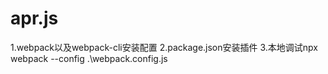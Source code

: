 # apr.js
1.webpack以及webpack-cli安装配置
2.package.json安装插件
3.本地调试npx webpack --config .\webpack.config.js